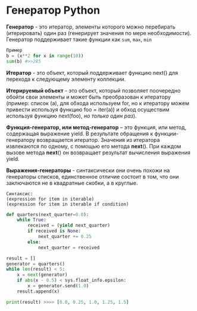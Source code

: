 # Генератор Python

**Генератор** - это итератор, элементы которого можно перебирать (итерировать) один раз (генерирует значения по мере необходимости). Генератор поддерживает такие функции как `sum`, `max`, `min`

```python
Пример
b = (x**2 for x in range(10))
sum(b) #>>285

```

**Итератор** - это объект, который поддерживает функцию next() для перехода к следующему элементу коллекции.

**Итерируемый объект** - это объект, который позволяет поочередно обойти свои элементы и может быть преобразован к итератору (пример: список (a), для обхода используем for, но к итератору можем привести используя функцию foo = iter(a)) и обход осуществим используя функцию next(foo), *но только один раз*).

**Функция-генератор, или метод-генератор** – это функция, или метод, содержащая выражение yield. В результате обращения к функции-генератору возвращается итератор. Значения из итератора извлекаются по одному, с помощью его метода __next__(). При каждом вызове метода __next__() он возвращает результат вычисления выражения yield.  

**Выражения-генераторы**  -  синтаксически они очень похожи на генераторы списков, единственное отличие состоит в том, что они заключаются не в квадратные скобки, а в круглые.

```
Синтаксис:
(expression for item in iterable)
(expression for item in iterable if condition)
```

```python
def quarters(next_quarter=0.0):
    while True:
        received = (yield next_quarter)
        if received is None:
            next_quarter += 0.25
        else:
            next_quarter = received

result = []
generator = quarters()
while len(result) < 5:
    x = next(generator)
    if abs(x - 0.5) < sys.float_info.epsilon:
        x = generator.send(1.0)
    result.append(x)

print(result) >>>> [0.0, 0.25, 1.0, 1.25, 1.5]
```



